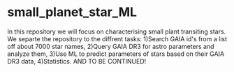 # small_planet_star_ML
In this repository we will focus on characterising small plant transiting stars.
We separte the repository to the diffrent tasks:
1)Search GAIA id's from a list off about 7000 star names,
2)Query GAIA DR3 for astro parameters and analyze them,
3)Use ML to predict parameters of stars based on their GAIA DR3 data, 
4)Statistics.
AND TO BE CONTINUED!
